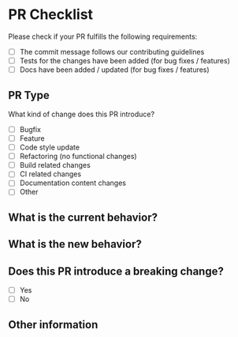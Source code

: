 # PR Checklist

Please check if your PR fulfills the following requirements:

- [ ] The commit message follows our contributing guidelines
- [ ] Tests for the changes have been added (for bug fixes / features)
- [ ] Docs have been added / updated (for bug fixes / features)

## PR Type

What kind of change does this PR introduce?

- [ ] Bugfix
- [ ] Feature
- [ ] Code style update
- [ ] Refactoring (no functional changes)
- [ ] Build related changes
- [ ] CI related changes
- [ ] Documentation content changes
- [ ] Other

## What is the current behavior?

## What is the new behavior?

## Does this PR introduce a breaking change?

- [ ] Yes
- [ ] No

## Other information

